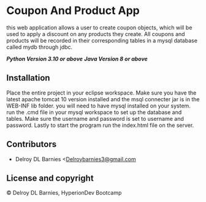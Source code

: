# Coupon And Product App

this web application allows a user to create coupon objects, which will be used to apply a discount on any products they create. All coupons and products 
will be recorded in their corresponding tables in a mysql database called mydb through jdbc.

***Python Version 3.10 or above***
***Java Version 8 or above***


## Installation

Place the entire project in your eclipse workspace. Make sure you have the latest apache tomcat 10 version installed and the msql connecter jar is in the
WEB-INF lib folder. you will need to have mysql installed on your system. run the .cmd file in your mysql workspace to set up the database and tables. Make sure the username and password is set to username and password. Lastly to start the program run the index.html file on the server.

## Contributors

- Delroy DL Barnies <Delroybarnies3@gmail.com

## License and copyright

© Delroy DL Barnies, HyperionDev Bootcamp
